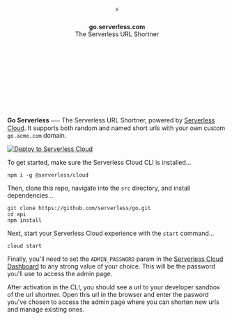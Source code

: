 <br>
<br>
<br>
<br>
<br>
<br>
<br>
<p align="center">
⚡️
<br>
<br>
<b>go.serverless.com</b>
<br>
The Serverless URL Shortner
</p>
  
<br>
<br>
<br>
<br>
<br>
<br>
<br>
<br>
<br>

**Go Serverless** ⎯⎯⎯ The Serverless URL Shortner, powered by [Serverless Cloud](https://serverless.com/cloud). It supports both random and named short urls with your own custom `go.acme.com` domain.

[![Deploy to Serverless Cloud](https://cloud.serverless.com/deploy.svg)](https://cloud.serverless.com/start/clone?repoUrl=https%3A%2F%2Fgithub.com%2Fserverless%2Fcloud%2Ftree%2Fmain%2Fexamples%2Furl-shortener)


To get started, make sure the Serverless Cloud CLI is installed...

```
npm i -g @serverless/cloud
```

Then, clone this repo, navigate into the `src` directory, and install dependencies...

```
git clone https://github.com/serverless/go.git
cd api
npm install
```

Next, start your Serverless Cloud experience with the `start` command...

```
cloud start
```

Finally, you'll need to set the `ADMIN_PASSWORD` param in the [Serverless Cloud Dashboard](https://cloud.serverless.com) to any strong value of your choice. This will be the password you'll use to access the admin page.

After activation in the CLI, you should see a url to your developer sandbox of the url shortner. Open this url in the browser and enter the pasword you've chosen to access the admin page where you can shorten new urls and manage existing ones.
